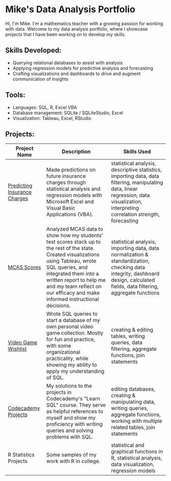 # Mike's Data Analysis Portfolio

Hi, I'm Mike. I'm a mathematics teacher with a growing passion for working with data. Welcome to my data analysis portfolio, where I showcase projects that I have been working on to develop my skills.

## Skills Developed:
- Querying relational databases to assist with analysis
- Applying regression models for predictive analysis and forecasting
- Crafting visualizations and dashboards to drive and augment communication of insights

## Tools:
- Languages: SQL, R, Excel VBA
- Database management: SQLite / SQLiteStudio, Excel
- Visualization: Tableau, Excel, RStudio

## Projects:
| Project Name | Description | Skills Used |
| --- | --- | --- |
| [Predicting Insurance Charges](https://github.com/mwdemos/Data-Analysis-Portfolio/blob/main/Predicting%20Insurance%20Charges/README.md) | Made predictions on future insurance charges through statistical analysis and regression models with Microsoft Excel and Visual Basic Applications (VBA). | statistical analysis, descriptive statistics, importing data, data filtering, manipulating data, linear regression, data visualization, interpreting correlation strength, forecasting |
| [MCAS Scores](https://mwdemos.github.io/Data-Analysis-Portfolio/) | Analyzed MCAS data to show how my students' test scores stack up to the rest of the state. Created visualizations using Tableau, wrote SQL queries, and integrated them into a written report to help me and my team reflect on our efficacy and make informed instructional decisions. | statistical analysis, importing data, data normalization & standardization, checking data integrity, dashboard design, calculated fields, data filtering, aggregate functions |
| [Video Game Wishlist](https://github.com/mwdemos/Data-Analysis-Portfolio/blob/main/Video%20Game%20Wishlist/README.md) | Wrote SQL queries to start a database of my own personal video game collection. Mostly for fun and practice, with some organizational practicality, while showing my ability to apply my understanding of SQL. | creating & editing tables, writing queries, data filtering, aggregate functions, join statements | 
| [Codecademy Projects](https://github.com/mwdemos/Data-Analysis-Portfolio/blob/main/Codecademy%20Projects/README.md) | My solutions to the projects in Codecademy's "Learn SQL" course. They serve as helpful references to myself and show my proficiency with writing queries and solving problems with SQL. | editing databases, creating & manipulating data, writing queries, aggregate functions, working with multiple related tables, join statements |
| R Statistics Projects | Some samples of my work with R in college. | statistical and graphical functions in R, statistical analysis, data visualization, regression models |
